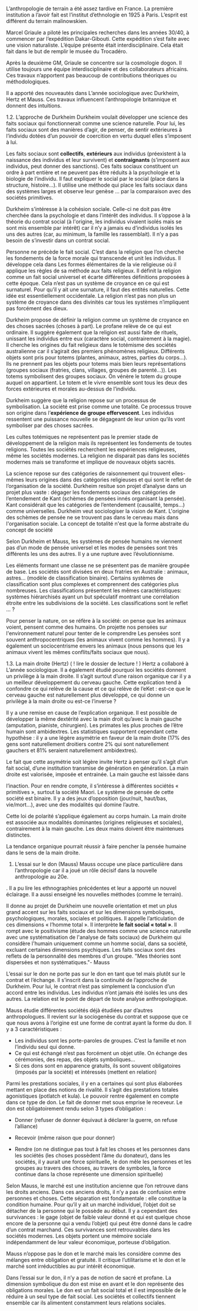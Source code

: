 L’anthropologie de terrain a été assez tardive en France. La première
institution a l’avoir fait est l’institut d’ethnologie en 1925 à Paris. L’esprit est
différent du terrain malinowskien.

Marcel Griaule a piloté les principales recherches dans les années 30/40, à
commencer par l’expédition Dakar-Gibouti. Cette expédition s’est faite avec
une vision naturaliste. L’équipe présente était interdisciplinaire. Cela était
fait dans le but de remplir le musée du Trocadéro.

Après la deuxième GM, Griaule se concentre sur la cosmologie dogon. Il
utilise toujours une équipe interdisciplinaire et des collaborateurs africains.
Ces travaux n’apportent pas beaucoup de contributions théoriques ou
méthodologiques.

Il a apporté des nouveautés dans L’année sociologique avec Durkheim,
Hertz et Mauss. Ces travaux influencent l’anthropologie britannique et
donnent des intuitions.

1.2. L’approche de Durkheim 
Durkheim voulait développer une science des faits sociaux qui fonctionnerait comme une science naturelle. Pour lui, les faits sociaux sont des manières d’agir, de penser, de sentir extérieures à l’individu dotées d’un pouvoir de coercition en vertu duquel elles s’imposent à lui.

Les faits sociaux sont **collectifs**, **extérieurs** aux individus (préexistent à la naissance des individus et leur survivent) et **contraignants** (s’imposent aux individus, peut donner des sanctions). Ces faits sociaux constituent un ordre à part entière et ne peuvent pas être réduits à la psychologie et la biologie de l’individu. Il faut expliquer le social par le social (place dans la structure, histoire...). Il utilise une méthode qui place les faits sociaux dans des systèmes larges et observe leur genèse ... par la comparaison avec des sociétés primitives.

Durkheim s’intéresse à la cohésion sociale. Celle-ci ne doit pas être cherchée dans la psychologie et dans l’intérêt des individus. Il s’oppose à la théorie du contrat social (à l'origine, les individus vivaient isolés mais se sont mis ensemble par intérêt) car il n’y a jamais eu d’individus isolés les uns des autres (car, au minimum, la famille les rassemblait). Il n’y a pas besoin de s’investir dans un contrat social.

Personne ne précède le fait social. C’est dans la religion que l’on cherche les
fondements de la force morale qui transcende et unit les individus. Il développe cela dans Les formes élémentaires de la vie religieuse où il applique les règles de sa méthode aux faits religieux. Il définit la religion comme un fait social universel et écarte différentes définitions proposées à
cette époque. Cela n’est pas un système de croyance en ce qui est surnaturel. Pour qu’il y ait une surnature, il faut des entités naturelles. Cette idée est essentiellement occidentale. La religion n’est pas non plus un système de croyance dans des divinités car tous les systèmes n’impliquent pas forcément des dieux.

Durkheim propose de définir la religion comme un système de croyance en des choses sacrées (choses à part). Le profane relève de ce qui est ordinaire. Il suggère également que la religion est aussi faite de rituels, unissant les individus entre eux (caractère social, contrairement à la magie).
Il cherche les origines du fait religieux dans le totémisme des sociétés australienne car il s’agirait des premiers phénomènes religieux. Différents objets sont pris pour totems (plantes, animaux, astres, parties du corps...). Ils ne prennent pas les objets pour totems mais bien leurs représentations (groupes sociaux (fratries, clans, villages, groupes de parenté...)). Les totems
symbolisent des groupes sociaux. On vénère le totem du groupe auquel on appartient. Le totem et le vivre ensemble sont tous les deux des forces extérieures et morales au-dessus de l’individu.

Durkheim suggère que la religion repose sur un processus de symbolisation. La société est prise comme une totalité. Ce processus trouve son origine dans l’**expérience de groupe effervescent**. Les individus ressentent une puissance nouvelle se dégageant de leur union qu’ils vont symboliser par des choses sacrées.

Les cultes totémiques ne représentent pas le premier stade de
développement de la religion mais ils représentent les fondements de toutes
religions. Toutes les sociétés recherchent les expériences religieuses, même
les sociétés modernes. La religion ne disparait pas dans les sociétés
modernes mais se transforme et implique de nouveaux objets sacrés.

La science repose sur des catégories de raisonnement qui trouvent elles-mêmes leurs origines dans des catégories religieuses et qui sont le reflet de l’organisation de la société. Durkheim resitue son projet d’analyse dans un projet plus vaste : dégager les fondements sociaux des catégories de l’entendement de Kant (schèmes de pensées innés organisant la pensée). Kant considérait que les catégories de l’entendement  (causalité, temps...) comme universelles. Durkheim veut sociologiser la vision de Kant. L'origine des schèmes de pensée ne se trouvent pas dans le cerveau mais dans l'organisation sociale. La concept de totalité n'est que la forme abstraite du concept de société

Selon Durkheim et Mauss, les systèmes de pensée humains ne viennent pas
d’un mode de pensée universel et les modes de pensées sont très différents
les uns des autres. Il y a une rupture avec l’évolutionnisme.

Les éléments formant une classe ne se présentent pas de manière groupée de base. Les sociétés sont divisées en deux fratries en Australie : animaux, astres... (modèle de classification binaire). Certains systèmes de classification sont plus complexes et comprennent des catégories plus
nombreuses. Les classifications présentent les mêmes caractéristiques: systèmes hiérarchisés ayant un but spéculatif montrant une corrélation étroite entre les subdivisions de la société. Les classifications sont le reflet ... ? 

Pour penser la nature, on se réfère à la société: on pense que les animaux voient, pensent comme des humains. On projette nos pensées sur l'environnement naturel pour tenter de le comprendre
Les pensées sont souvent anthropocentriques (les animaux vivent comme les hommes).
Il y a également un sociocentrisme envers les animaux (nous pensons que
les animaux vivent les mêmes conflits/faits sociaux que nous).

1.3. La main droite (Hertz) ( ! lire le dossier de lecture ! )
Hertz a collaboré à L’année sociologique. Il a également étudié pourquoi les
sociétés donnent un privilège à la main droite. Il s’agit surtout d’une raison
organique car il y a un meilleur développement du cerveau gauche. Cette
explication tend à confondre ce qui relève de la cause et ce qui relève de
l’eKet : est-ce que le cerveau gauche est naturellement plus développé, ce
qui donne un privilège à la main droite ou est-ce l’inverse ?

Il y a une remise en cause de l’explication organique. Il est possible de
développer la même dextérité avec la main droit qu’avec la main gauche
(amputation, pianiste, chirurgien). Les primates les plus proches de l’être
humain sont ambidextres. Les statistiques supportent cependant cette
hypothèse : il y a une légère asymétrie en faveur de la main droite (17% des
gens sont naturellement droitiers contre 2% qui sont naturellement
gauchers et 81% seraient naturellement ambidextres).

Le fait que cette asymétrie soit légère invite Hertz à penser qu’il s’agit d’un
fait social, d’une institution transmise de génération en génération. La main
droite est valorisée, imposée et entrainée. La main gauche est laissée dans

l’inaction. Pour en rendre compte, il s’intéresse à différentes sociétés
« primitives », surtout la société Maori. Le système de pensée de cette
société est binaire. Il y a des jeux d’opposition (jour/nuit, haut/bas,
vie/mort...), avec une des modalités qui domine l’autre.

Cette loi de polarité s’applique également au corps humain. La main droite
est associée aux modalités dominantes (origines religieuses et sociales),
contrairement à la main gauche. Les deux mains doivent être maintenues
distinctes.

La tendance organique pourrait réussir à faire pencher la pensée humaine
dans le sens de la main droite.

1. L’essai sur le don (Mauss)
Mauss occupe une place particulière dans l’anthropologie car il a joué un rôle décisif dans la nouvelle anthropologie au 20e.

. Il a pu lire les ethnographies précédentes et leur a apporté un nouvel éclairage. Il a aussi enseigné les nouvelles méthodes (comme le terrain).

Il donne au projet de Durkheim une nouvelle orientation et met un plus grand
accent sur les faits sociaux et sur les dimensions symboliques, psychologiques, morales,
sociales et politiques. Il appelle l’articulation de ces dimensions « l’homme
total ». Il interprète **le fait social « total »**. Il rompt avec le positivisme (étude des hommes comme une science naturelle avec une systématisation de l'analyse de faits sociaux) de
Durkheim qui considère l'humain uniquement comme un homme social, dans sa société, excluant certaines dimensions psychiques. Les faits sociaux sont des reflets de la personnalité des membres d'un groupe. "Mes théories sont dispersées et non systématiques."- Mauss

L’essai sur le don ne porte pas sur le don en tant que tel mais plutôt sur le
contrat et l’échange. Il s’inscrit dans la continuité de l’approche de
Durkheim. Pour lui, le contrat n’est pas simplement la conclusion d’un
accord entre les individus. Les individus n’ont jamais été isolés les uns des
autres. La relation est le point de départ de toute analyse anthropologique.

Mauss étudie différentes sociétés déjà étudiées par d’autres
anthropologues. Il revient sur la sociogenèse du contrat et suppose que ce
que nous avons à l’origine est une forme de contrat ayant la forme du don. Il
y a 3 caractéristiques :
- Les individus sont les porte-paroles de groupes. C’est la famille et non
l’individu seul qui donne.
- Ce qui est échangé n’est pas forcément un objet utile. On échange des
cérémonies, des repas, des objets symboliques...
- Si ces dons sont en apparence gratuits, ils sont souvent obligatoires
(imposés par la société) et intéressés (mettent en relation)

Parmi les prestations sociales, il y en a certaines qui sont plus élaborées
mettant en place des notions de rivalité. Il s’agit des prestations totales
agonistiques (potlatch et kula). Le pouvoir rentre également en compte dans
ce type de don. Le fait de donner met sous emprise le receveur. Le don est
obligatoirement rendu selon 3 types d’obligation :
- Donner (refuser de donner équivaut à déclarer la guerre, on refuse
l’alliance)
- Recevoir (même raison que pour donner)

- Rendre (on ne distingue pas tout à fait les choses et les personnes
dans les sociétés (les choses possèdent l’âme du donateur), dans les
sociétés, il y aurait une force spirituelle, le don mêle les personnes et
les groupes au travers des choses, au travers de symboles, la force
continue dans la chose représente une dimension spirituelle)

Selon Mauss, le marché est une institution ancienne que l’on retrouve dans
les droits anciens. Dans ces anciens droits, il n’y a pas de confusion entre
personnes et choses. Cette séparation est fondamentale : elle constitue la
condition humaine. Pour qu’il y ait un marché individuel, l’objet doit se
détacher de la personne qui le possède au début. Il y a cependant des
survivances : le gage (objet de faible valeur donné et qui est quelque chose
encore de la personne qui a vendu l’objet) qui peut être donné dans le cadre
d’un contrat marchand. Ces survivances sont retrouvables dans les sociétés
modernes. Les objets portent une mémoire sociale indépendamment de
leur valeur économique, porteuse d’obligation.

Mauss n’oppose pas le don et le marché mais les considère comme des
mélanges entre obligation et gratuité. Il critique l’utilitarisme et le don et le
marché sont irréductibles au pur intérêt économique.

Dans l’essai sur le don, il n’y a pas de notion de sacré et profane. La
dimension symbolique du don est mise en avant et le don représente des
obligations morales. Le don est un fait social total et il est impossible de le réduire à un seul type de fait social. Les sociétés et collectifs tiennent
ensemble car ils alimentent constamment leurs relations sociales.
